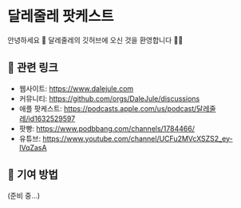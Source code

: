 # 달레줄레 팟케스트

안녕하세요 👋 
달레줄레의 깃허브에 오신 것을 환영합니다 🙋‍♀️

## 🍿 관련 링크

- 웹사이트: https://www.dalejule.com
- 커뮤니티: https://github.com/orgs/DaleJule/discussions
- 애플 팟케스트: https://podcasts.apple.com/us/podcast/달레줄레/id1632529597
- 팟빵: https://www.podbbang.com/channels/1784466/
- 유튜브: https://www.youtube.com/channel/UCFu2MVcXSZS2_ey-lVqZasA

## 🌈 기여 방법

(준비 중...)
